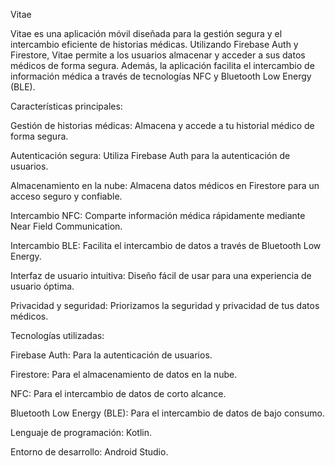 Vitae


Vitae es una aplicación móvil diseñada para la gestión segura y el intercambio eficiente de historias médicas. Utilizando Firebase Auth y Firestore, Vitae permite a los usuarios almacenar y acceder a sus datos médicos de forma segura. Además, la aplicación facilita el intercambio de información médica a través de tecnologías NFC y Bluetooth Low Energy (BLE).

Características principales:


Gestión de historias médicas: Almacena y accede a tu historial médico de forma segura.

Autenticación segura: Utiliza Firebase Auth para la autenticación de usuarios.

Almacenamiento en la nube: Almacena datos médicos en Firestore para un acceso seguro y confiable.

Intercambio NFC: Comparte información médica rápidamente mediante Near Field Communication.

Intercambio BLE: Facilita el intercambio de datos a través de Bluetooth Low Energy.

Interfaz de usuario intuitiva: Diseño fácil de usar para una experiencia de usuario óptima.

Privacidad y seguridad: Priorizamos la seguridad y privacidad de tus datos médicos.


Tecnologías utilizadas:


Firebase Auth: Para la autenticación de usuarios.

Firestore: Para el almacenamiento de datos en la nube.

NFC: Para el intercambio de datos de corto alcance.

Bluetooth Low Energy (BLE): Para el intercambio de datos de bajo consumo.

Lenguaje de programación: Kotlin.

Entorno de desarrollo: Android Studio.

